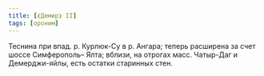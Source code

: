 ```yaml
---
title: [❮Демир❯ II]
tags: [ороним]
---
```


Теснина при впад. р. Курлюк-Су в р. Ангара; теперь расширена за счет шоссе
Симферополь– Ялта; вблизи, на отрогах масс. Чатыр-Даг и Демерджи-яйлы, есть
остатки старинных стен.
